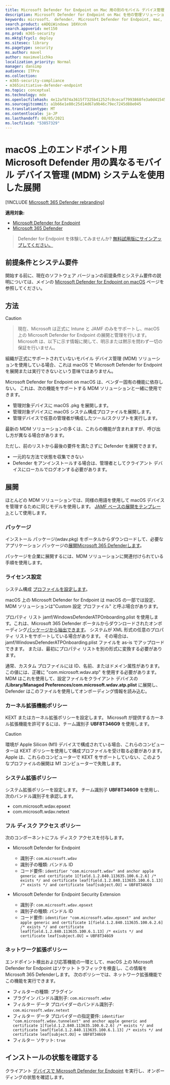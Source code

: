 ```yaml
---
title: Microsoft Defender for Endpoint on Mac 用の別のモバイル デバイス管理 (MDM) システムを使用した展開
description: Microsoft Defender for Endpoint on Mac を他の管理ソリューションにインストールします。
keywords: microsoft、 defender、 Microsoft Defender for Endpoint, mac, installation, deploy, macos, catalina, mojave, high sierra
search.product: eADQiWindows 10XVcnh
search.appverid: met150
ms.prod: m365-security
ms.mktglfcycl: deploy
ms.sitesec: library
ms.pagetype: security
ms.author: mavel
author: maximvelichko
localization_priority: Normal
manager: dansimp
audience: ITPro
ms.collection:
- m365-security-compliance
- m365initiative-defender-endpoint
ms.topic: conceptual
ms.technology: mde
ms.openlocfilehash: 4e12af874a3615f7325b41252fc0cecaf7993868fe3a0d41545f3c45cadb0267
ms.sourcegitcommit: a1b66e1e80c25d14d67a9b46c79ec7245d88e045
ms.translationtype: MT
ms.contentlocale: ja-JP
ms.lasthandoff: 08/05/2021
ms.locfileid: "53857329"
---
```

# <a name="deployment-with-a-different-mobile-device-management-mdm-system-for-microsoft-defender-for-endpoint-on-macos"></a>macOS 上のエンドポイント用 Microsoft Defender 用の異なるモバイル デバイス管理 (MDM) システムを使用した展開

[!INCLUDE [Microsoft 365 Defender rebranding](../../includes/microsoft-defender.md)]


**適用対象:**
- [Microsoft Defender for Endpoint](https://go.microsoft.com/fwlink/p/?linkid=2154037)
- [Microsoft 365 Defender](https://go.microsoft.com/fwlink/?linkid=2118804)

> Defender for Endpoint を体験してみませんか? [無料試用版にサインアップしてください。](https://signup.microsoft.com/create-account/signup?products=7f379fee-c4f9-4278-b0a1-e4c8c2fcdf7e&ru=https://aka.ms/MDEp2OpenTrial?ocid=docs-wdatp-investigateip-abovefoldlink)
 
## <a name="prerequisites-and-system-requirements"></a>前提条件とシステム要件

開始する前に、現在のソフトウェア バージョンの前提条件とシステム要件の説明については、メインの [Microsoft Defender for Endpoint on macOS](microsoft-defender-endpoint-mac.md) ページを参照してください。


## <a name="approach"></a>方法

> [!CAUTION]

> 現在、Microsoft は正式に Intune と JAMF のみをサポートし、macOS 上の Microsoft Defender for Endpoint の展開と管理を行います。 Microsoft は、以下に示す情報に関して、明示または黙示を問わず一切の保証を行いません。

組織が正式にサポートされていないモバイル デバイス管理 (MDM) ソリューションを使用している場合、これは macOS で Microsoft Defender for Endpoint を展開または実行できないという意味ではありません。

Microsoft Defender for Endpoint on macOS は、ベンダー固有の機能に依存しない。 これは、次の機能をサポートする MDM ソリューションと一緒に使用できます。

- 管理対象デバイスに macOS .pkg を展開します。
- 管理対象デバイスに macOS システム構成プロファイルを展開します。
- 管理デバイスで任意の管理者が構成したツール/スクリプトを実行します。

最新の MDM ソリューションの多くは、これらの機能が含まれますが、呼び出し方が異なる場合があります。

ただし、前のリストから最後の要件を満たさずに Defender を展開できます。

- 一元的な方法で状態を収集できない
- Defender をアンインストールする場合は、管理者としてクライアント デバイスにローカルでログオンする必要があります。

## <a name="deployment"></a>展開

ほとんどの MDM ソリューションでは、同様の用語を使用して macOS デバイスを管理するために同じモデルを使用します。 [JAMF ベースの展開をテンプレート](mac-install-with-jamf.md)として使用します。

### <a name="package"></a>パッケージ

インストール パッケージ[](mac-install-with-jamf.md)(wdav.pkg) をポータルからダウンロードして、必要なアプリケーション パッケージの[展開Microsoft 365 Defenderします](mac-install-with-jamf.md)。

パッケージを企業に展開するには、MDM ソリューションに関連付けられている手順を使用します。

### <a name="license-settings"></a>ライセンス設定

システム構成 [プロファイルを設定します](mac-install-with-jamf.md)。 

macOS 上の Microsoft Defender for Endpoint は macOS の一部では設定、MDM ソリューションは"Custom 設定 プロファイル" と呼ぶ場合があります。

プロパティ リスト jamf/WindowsDefenderATPOnboarding.plist を使用します。これは、Microsoft 365 Defender ポータルからダウンロードされたオンボーディング[パッケージから抽出できます](mac-install-with-jamf.md)。
システムが XML 形式の任意のプロパティ リストをサポートしている場合があります。 その場合は、jamf/WindowsDefenderATPOnboarding.plist ファイルを as-is でアップロードできます。
または、最初にプロパティ リストを別の形式に変換する必要があります。

通常、カスタム プロファイルには ID、名前、またはドメイン属性があります。 この値には、正確に "com.microsoft.wdav.atp" を使用する必要があります。
MDM はこれを使用して、設定ファイルをクライアント デバイスの **/Library/Managed Preferences/com.microsoft.wdav.atp.plist** に展開し、Defender はこのファイルを使用してオンボーディング情報を読み込む。

### <a name="kernel-extension-policy"></a>カーネル拡張機能ポリシー

KEXT またはカーネル拡張ポリシーを設定します。 Microsoft が提供するカーネル拡張機能を許可するには、チーム識別子 **UBF8T346G9** を使用します。

> [!CAUTION]
> 環境が Apple Silicon (M1) デバイスで構成されている場合、これらのコンピューターは KEXT ポリシーを使用して構成プロファイルを受け取る必要があります。
> Apple は、これらのコンピューターで KEXT をサポートしていない、このようなプロファイルの展開は M1 コンピューターで失敗します。

### <a name="system-extension-policy"></a>システム拡張ポリシー

システム拡張ポリシーを設定します。 チーム識別子 **UBF8T346G9** を使用し、次のバンドル識別子を承認します。

- com.microsoft.wdav.epsext
- com.microsoft.wdav.netext

### <a name="full-disk-access-policy"></a>フル ディスク アクセス ポリシー

次のコンポーネントにフル ディスク アクセスを付与します。

- Microsoft Defender for Endpoint
    - 識別子: `com.microsoft.wdav`
    - 識別子の種類: バンドル ID
    - コード要件: `identifier "com.microsoft.wdav" and anchor apple generic and certificate 1[field.1.2.840.113635.100.6.2.6] /* exists */ and certificate leaf[field.1.2.840.113635.100.6.1.13] /* exists */ and certificate leaf[subject.OU] = UBF8T346G9`

- Microsoft Defender for Endpoint Security Extension
    - 識別子: `com.microsoft.wdav.epsext`
    - 識別子の種類: バンドル ID
    - コード要件: `identifier "com.microsoft.wdav.epsext" and anchor apple generic and certificate 1[field.1.2.840.113635.100.6.2.6] /* exists */ and certificate leaf[field.1.2.840.113635.100.6.1.13] /* exists */ and certificate leaf[subject.OU] = UBF8T346G9`

### <a name="network-extension-policy"></a>ネットワーク拡張ポリシー

エンドポイント検出および応答機能の一環として、macOS 上の Microsoft Defender for Endpoint はソケット トラフィックを検査し、この情報を Microsoft 365 Defenderします。 次のポリシーでは、ネットワーク拡張機能でこの機能を実行できます。

- フィルターの種類: プラグイン
- プラグイン バンドル識別子: `com.microsoft.wdav`
- フィルター データ プロバイダーのバンドル識別子: `com.microsoft.wdav.netext`
- フィルター データ プロバイダーの指定要件: `identifier "com.microsoft.wdav.tunnelext" and anchor apple generic and certificate 1[field.1.2.840.113635.100.6.2.6] /* exists */ and certificate leaf[field.1.2.840.113635.100.6.1.13] /* exists */ and certificate leaf[subject.OU] = UBF8T346G9`
- フィルター ソケット: `true`

## <a name="check-installation-status"></a>インストールの状態を確認する

クライアント [デバイスで Microsoft Defender for Endpoint](mac-install-with-jamf.md) を実行し、オンボーディングの状態を確認します。
